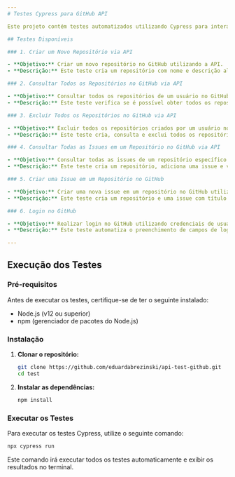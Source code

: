 ```yaml
---
# Testes Cypress para GitHub API

Este projeto contém testes automatizados utilizando Cypress para interagir com a API do GitHub.

## Testes Disponíveis

### 1. Criar um Novo Repositório via API

- **Objetivo:** Criar um novo repositório no GitHub utilizando a API.
- **Descrição:** Este teste cria um repositório com nome e descrição aleatórios e verifica se foi criado com sucesso.

### 2. Consultar Todos os Repositórios no GitHub via API

- **Objetivo:** Consultar todos os repositórios de um usuário no GitHub utilizando a API.
- **Descrição:** Este teste verifica se é possível obter todos os repositórios criados por um usuário e exibe detalhes como nome e visibilidade.

### 3. Excluir Todos os Repositórios no GitHub via API

- **Objetivo:** Excluir todos os repositórios criados por um usuário no GitHub utilizando a API.
- **Descrição:** Este teste cria, consulta e exclui todos os repositórios criados durante o teste anterior, registrando o resultado da exclusão para cada repositório.

### 4. Consultar Todas as Issues em um Repositório no GitHub via API

- **Objetivo:** Consultar todas as issues de um repositório específico no GitHub utilizando a API.
- **Descrição:** Este teste cria um repositório, adiciona uma issue e verifica se é possível consultar todas as issues criadas no repositório, exibindo detalhes como título e corpo.

### 5. Criar uma Issue em um Repositório no GitHub

- **Objetivo:** Criar uma nova issue em um repositório no GitHub utilizando a API.
- **Descrição:** Este teste cria um repositório e uma issue com título e corpo aleatórios, verificando se a issue foi criada com sucesso e exibindo seus detalhes.

### 6. Login no GitHub

- **Objetivo:** Realizar login no GitHub utilizando credenciais de usuário.
- **Descrição:** Este teste automatiza o preenchimento de campos de login e senha na página de login do GitHub, permitindo o acesso à conta do usuário.

---
```


## Execução dos Testes

### Pré-requisitos

Antes de executar os testes, certifique-se de ter o seguinte instalado:

- Node.js (v12 ou superior)
- npm (gerenciador de pacotes do Node.js)

### Instalação

1. **Clonar o repositório:**

   ```bash
   git clone https://github.com/eduardabrezinski/api-test-github.git
   cd test
   ```

2. **Instalar as dependências:**

   ```bash
   npm install
   ```

### Executar os Testes

Para executar os testes Cypress, utilize o seguinte comando:

```bash
npx cypress run
```

Este comando irá executar todos os testes automaticamente e exibir os resultados no terminal.
